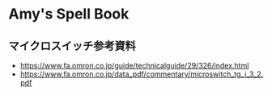 # Amy's Spell Book

## マイクロスイッチ参考資料
- https://www.fa.omron.co.jp/guide/technicalguide/29/326/index.html
- https://www.fa.omron.co.jp/data_pdf/commentary/microswitch_tg_j_3_2.pdf
